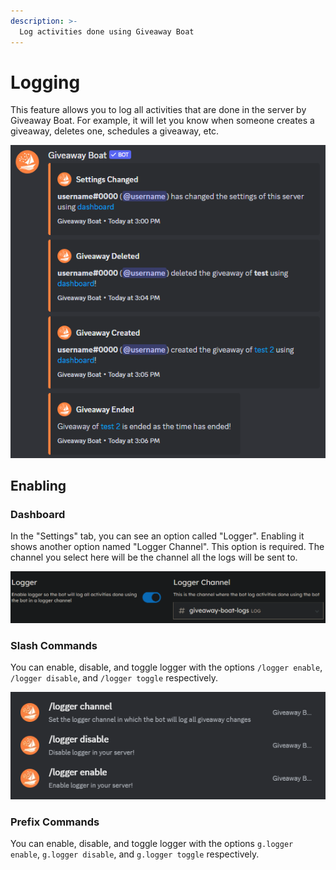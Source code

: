 ```yaml
---
description: >-
  Log activities done using Giveaway Boat
---
```


# Logging

This feature allows you to log all activities that are done in the server by Giveaway Boat. For example, it will let you know when someone creates a giveaway, deletes one, schedules a giveaway, etc.

![Logs](/assets/features/logging/logs.png)

## Enabling

### Dashboard

In the "Settings" tab, you can see an option called "Logger". Enabling it shows another option named "Logger Channel". This option is required. The channel you select here will be the channel all the logs will be sent to.

![Logger Options](/assets/features/logging/enabling/dashboard.png)

### Slash Commands

You can enable, disable, and toggle logger with the options `/logger enable`, `/logger disable`, and `/logger toggle` respectively.

![Logger Commands](/assets/features/logging/enabling/slash.png)

### Prefix Commands

You can enable, disable, and toggle logger with the options `g.logger enable`, `g.logger disable`, and `g.logger toggle` respectively.
